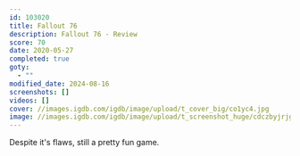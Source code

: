 ```yaml
---
id: 103020
title: Fallout 76
description: Fallout 76 - Review
score: 70
date: 2020-05-27
completed: true
goty:
  - ""
modified_date: 2024-08-16
screenshots: []
videos: []
cover: //images.igdb.com/igdb/image/upload/t_cover_big/co1yc4.jpg
image: //images.igdb.com/igdb/image/upload/t_screenshot_huge/cdczbyjrjg6zlz0nmg1c.jpg
---
```

Despite it's flaws, still a pretty fun game.